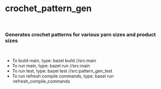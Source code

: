<h1>crochet_pattern_gen</h1>
<br>
<h3>Generates crochet patterns for various yarn sizes and product sizes</h3>
<br>
<ul>
<li>To build main, type: bazel build //src:main</li>
<li>To run main, type: bazel run //src:main</li>
<li>To run test, type: bazel test //src:pattern_gen_test </li>
<li>To run refresh compile commands, type: bazel run :refresh_compile_commands</li>
</ul>
